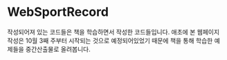 # WebSportRecord

작성되어져 있는 코드들은 책을 학습하면서 작성한 코드들입니다.
애초에 본 웹페이지 작성은 10월 3째 주부터 시작되는 것으로 예정되어있었기 때문에
책을 통해 학습한 예제들을 중간산출물로 올려봅니다.
